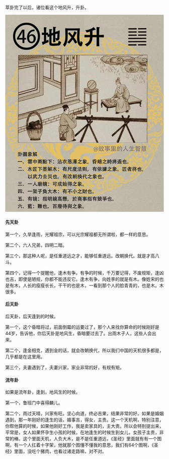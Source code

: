 萃卦完了以后，诸位看这个地风升，升卦。

![图片](../img/地风升.jpg)

#### 先天卦

第一个，久旱逢雨，光耀祖宗，可以光宗耀祖都无所谓啦，都一样的意思。

第二个，六人兄弟，四明二暗。

第三个，那这种人呢，是任重道远之才，能够任重道远。改朝换代。就是才高八斗。

第四个，记得一个提醒他，逢木有争。有争的时候，千万要记得，不废规矩，逢凶也吉，即使是陋规，你都不能违反它。逢木有争，向姓李的就是有木。像姓宋的也是有木，人长的瘦瘦长长，干干的也是木，一看到那个人的脸青青的，也是木。木很多。

#### 后天卦

后天卦，后天逢到的时候。

第一个，这个昏暗将过，前面倒霉的运要过了，那个人来找你算命的时候刚好是44岁，告诉他，你后天卦是地风生，昏暗要过去了。出雨木子人，这些人会出来。

第二个，逢金相克，遇到金的话，就会改朝换代，所以我们中国的天机很多都是，几乎都是在这里用。

第三个，夫妻遇到了，夫妻兴家，家业非常的好，有规有矩。

#### 流年卦

如果是流年卦，逢到，地风生的时候。

第一个，鲁班门中喜得麟儿。

第二个，雨过天晴，兴家有旺。坚心向道，终必吉果，结果非常的好。如果是婚姻遇到，那一年刚好的逢生的话，婚事吉，得女，主贵。这一个天机啊，特别注意，你帮他算的时候，如果他刚好工作，我是卖家具的，主大贵。所以会特别提出来，平常是，女人如果怀孕生小孩的时候，在地逢生的时候生到女儿，女孩子主贵，非常的棒。这个里面天机，人负大木，是不是任重道远，《圣经》里面就有有一个图啊，有一个人扛着十字架，他就那个图懂不懂我的意思，我们有64个图啊，《圣经》里面，没吃个猪肉，也看过诸走路嘛，对不对。